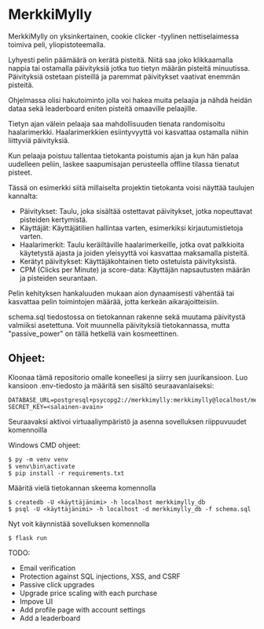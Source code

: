 # MerkkiMylly

MerkkiMylly on yksinkertainen, cookie clicker -tyylinen nettiselaimessa toimiva peli, yliopistoteemalla. 

Lyhyesti pelin päämäärä on kerätä pisteitä. Niitä saa joko klikkaamalla nappia tai ostamalla päivityksiä jotka tuo tietyn määrän pisteitä minuutissa. Päivityksiä ostetaan pisteillä ja paremmat päivitykset vaativat enemmän pisteitä. 

Ohjelmassa olisi hakutoiminto jolla voi hakea muita pelaajia ja nähdä heidän dataa sekä leaderboard eniten pisteitä omaaville pelaajille.  

Tietyn ajan välein pelaaja saa mahdollisuuden tienata randomisoitu haalarimerkki. Haalarimerkkien esiintyvyyttä voi kasvattaa ostamalla niihin liittyviä päivityksiä.

Kun pelaaja poistuu tallentaa tietokanta poistumis ajan ja kun hän palaa uudelleen peliin, laskee saapumisajan perusteella offline tilassa tienatut pisteet. 

Tässä on esimerkki siitä millaiselta projektin tietokanta voisi näyttää taulujen kannalta:

- Päivitykset: Taulu, joka sisältää ostettavat päivitykset, jotka nopeuttavat pisteiden kertymistä.
- Käyttäjät: Käyttäjätilien hallintaa varten, esimerkiksi kirjautumistietoja varten.
- Haalarimerkit: Taulu keräiltäville haalarimerkeille, jotka ovat palkkioita käytetystä ajasta ja joiden yleisyyttä voi kasvattaa maksamalla pisteitä.
- Kerätyt päivitykset: Käyttäjäkohtainen tieto ostetuista päivityksistä.
- CPM (Clicks per Minute) ja score-data: Käyttäjän napsautusten määrän ja pisteiden seurantaan.


Pelin kehityksen hankaluuden mukaan aion dynaamisesti vähentää tai kasvattaa pelin toimintojen määrää, jotta kerkeän aikarajoitteisiin. 


schema.sql tiedostossa on tietokannan rakenne sekä muutama päivitystä valmiiksi asetettuna. Voit muunnella päivityksiä tietokannassa, mutta "passive_power" on tällä hetkellä vain kosmeettinen.

## Ohjeet:

Kloonaa tämä repositorio omalle koneellesi ja siirry sen juurikansioon. Luo kansioon .env-tiedosto ja määritä sen sisältö seuraavanlaiseksi:

```
DATABASE_URL=postgresql+psycopg2://merkkimylly:merkkimylly@localhost/merkkimylly_db
SECRET_KEY=<salainen-avain>
```

Seuraavaksi aktivoi virtuaaliympäristö ja asenna sovelluksen riippuvuudet komennoilla

Windows CMD ohjeet:

```
$ py -m venv venv
$ venv\bin\activate
$ pip install -r requirements.txt
```

Määritä vielä tietokannan skeema komennolla

```
$ createdb -U <käyttäjänimi> -h localhost merkkimylly_db
$ psql -U <käyttäjänimi> -h localhost -d merkkimylly_db -f schema.sql
```

Nyt voit käynnistää sovelluksen komennolla

```
$ flask run
```

TODO:
- Email verification
- Protection against SQL injections, XSS, and CSRF
- Passive click upgrades
- Upgrade price scaling with each purchase
- Impove UI
- Add profile page with account settings
- Add a leaderboard
